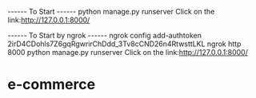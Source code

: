 ------ To Start ------
python manage.py runserver 
Click on the link:http://127.0.0.1:8000/

------ To Start by ngrok ------
ngrok config add-authtoken 2irD4CDohls7Z6gqRgwrirChDdd_3Tv8cCND26n4RtwsttLKL
ngrok http 8000
python manage.py runserver 
Click on the link:http://127.0.0.1:8000/

# e-commerce
